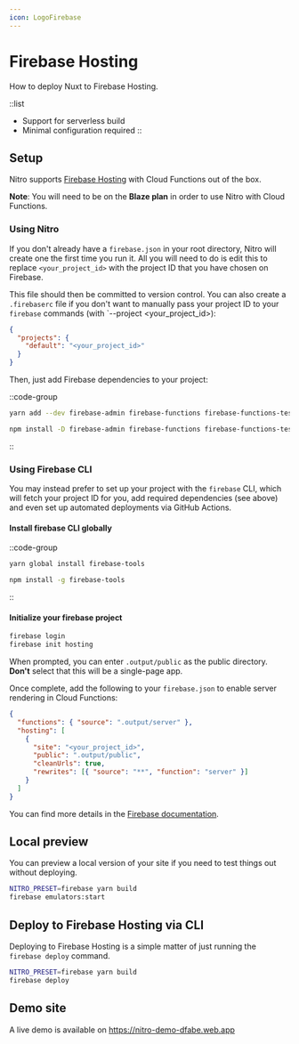 ```yaml
---
icon: LogoFirebase
---
```


# Firebase Hosting

How to deploy Nuxt to Firebase Hosting.

::list
- Support for serverless build
- Minimal configuration required
::

## Setup

Nitro supports [Firebase Hosting](https://firebase.google.com/docs/hosting) with Cloud Functions out of the box.

**Note**: You will need to be on the **Blaze plan** in order to use Nitro with Cloud Functions.

### Using Nitro

If you don't already have a `firebase.json` in your root directory, Nitro will create one the first time you run it. All you will need to do is edit this to replace `<your_project_id>` with the project ID that you have chosen on Firebase.

This file should then be committed to version control. You can also create a `.firebaserc` file if you don't want to manually pass your project ID to your `firebase` commands (with `--project <your_project_id>):
```json [.firebaserc]
{
  "projects": {
    "default": "<your_project_id>"
  }
}
```

Then, just add Firebase dependencies to your project:

::code-group
```bash [Yarn]
yarn add --dev firebase-admin firebase-functions firebase-functions-test
```
```bash [NPM]
npm install -D firebase-admin firebase-functions firebase-functions-test
```
::

### Using Firebase CLI

You may instead prefer to set up your project with the `firebase` CLI, which will fetch your project ID for you, add required dependencies (see above) and even set up automated deployments via GitHub Actions.

#### Install firebase CLI globally

::code-group
```bash [Yarn]
yarn global install firebase-tools
```
```bash [NPM]
npm install -g firebase-tools
```
::

#### Initialize your firebase project

```bash
firebase login
firebase init hosting
```

When prompted, you can enter `.output/public` as the public directory. **Don't** select that this will be a single-page app.

Once complete, add the following to your `firebase.json` to enable server rendering in Cloud Functions:
```json [firebase.json]
{
  "functions": { "source": ".output/server" },
  "hosting": [
    {
      "site": "<your_project_id>",
      "public": ".output/public",
      "cleanUrls": true,
      "rewrites": [{ "source": "**", "function": "server" }]
    }
  ]
}
```

You can find more details in the [Firebase documentation](https://firebase.google.com/docs/hosting/quickstart).

## Local preview

You can preview a local version of your site if you need to test things out without deploying.

```bash
NITRO_PRESET=firebase yarn build
firebase emulators:start
```

## Deploy to Firebase Hosting via CLI

Deploying to Firebase Hosting is a simple matter of just running the `firebase deploy` command.

```bash
NITRO_PRESET=firebase yarn build
firebase deploy
```

## Demo site

A live demo is available on https://nitro-demo-dfabe.web.app
